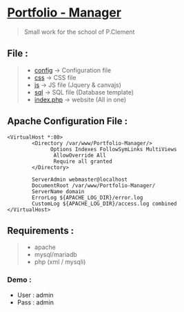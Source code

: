 # [Portfolio - Manager](https://portfolio-demo.pandeo.fr)
> Small work for the school of P.Clement

## File :<br />
> - [config](https://github.com/PandeoF1/Portfolio-Manager/tree/main/config) -> Configuration file <br />
> - [css](https://github.com/PandeoF1/Portfolio-Manager/tree/main/css) -> CSS file <br />
> - [js](https://github.com/PandeoF1/Portfolio-Manager/tree/main/js) -> JS file (Jquery & canvajs) <br />
> - [sql](https://github.com/PandeoF1/Portfolio-Manager/tree/main/sql) -> SQL file (Database template) <br />
> - [index.php](https://github.com/PandeoF1/Portfolio-Manager/blob/main/index.php) -> website (All in one)<br />

## Apache Configuration File :
```` 
<VirtualHost *:80>
        <Directory /var/www/Portfolio-Manager/>
              Options Indexes FollowSymLinks MultiViews
               AllowOverride All
               Require all granted
        </Directory>

        ServerAdmin webmaster@localhost
        DocumentRoot /var/www/Portfolio-Manager/
        ServerName domain
        ErrorLog ${APACHE_LOG_DIR}/error.log
        CustomLog ${APACHE_LOG_DIR}/access.log combined
</VirtualHost>
````
## Requirements :
 > - apache <br />
 > - mysql/mariadb <br />
 > - php (xml / mysqli)<br />

### Demo :
- User : admin
- Pass : admin
